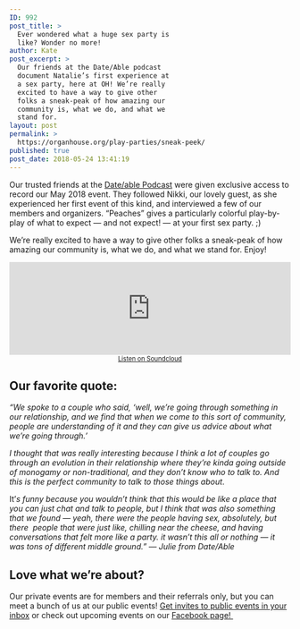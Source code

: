 ```yaml
---
ID: 992
post_title: >
  Ever wondered what a huge sex party is
  like? Wonder no more!
author: Kate
post_excerpt: >
  Our friends at the Date/Able podcast
  document Natalie’s first experience at
  a sex party, here at OH! We’re really
  excited to have a way to give other
  folks a sneak-peak of how amazing our
  community is, what we do, and what we
  stand for.
layout: post
permalink: >
  https://organhouse.org/play-parties/sneak-peek/
published: true
post_date: 2018-05-24 13:41:19
---
```

Our trusted friends at the <a href="http://dateablepodcast.com/" target="_blank" rel="noopener">Date/able Podcast</a> were given exclusive access to record our May 2018 event. They followed Nikki, our lovely guest, as she experienced her first event of this kind, and interviewed a few of our members and organizers. “Peaches” gives a particularly colorful play-by-play of what to expect — and not expect! — at your first sex party. ;)

We’re really excited to have a way to give other folks a sneak-peak of how amazing our community is, what we do, and what we stand for. Enjoy!
<p style="text-align: center;"><iframe src="https://w.soundcloud.com/player/?url=https%3A//api.soundcloud.com/tracks/447426822&amp;color=ff5500&amp;show_artwork=false" width="100%" height="166" frameborder="no" scrolling="no"></iframe>
<a style="font-size: .8em;" href="https://soundcloud.com/dateable/season-6-episode-14-so-i-went-to-a-sex-party" target="_blank" rel="noopener">Listen on Soundcloud</a></p>

<h2>Our favorite quote:</h2>
<em>“We spoke to a couple who said, ‘well, we’re going through something in our relationship, and we find that when we come to this sort of community, people are understanding of it and they can give us advice about what we’re going through.’</em>

<em>I thought that was really interesting because I think a lot of couples go through an evolution in their relationship where they’re kinda going outside of monogamy or non-traditional, and they don’t know who to talk to. And this is the perfect community to talk to those things about</em>.

It’<em>s funny because you wouldn’t think that this would be like a place that you can just chat and talk to people, but I think that was also something that we found — yeah, there were the people having sex, absolutely, but there  people that were just like, chilling near the cheese, and having conversations that felt more like a party. it wasn’t this all or nothing — it was tons of different middle ground.” — Julie from Date/Able</em>
<h2>Love what we’re about?</h2>
Our private events are for members and their referrals only, but you can meet a bunch of us at our public events! <a href="https://organhouse.us15.list-manage.com/subscribe?u=9e68cbbf31cf838f8ed673f91&amp;id=12defb0e9f">Get invites to public events in your inbox</a> or check out upcoming events on our <a href="https://www.facebook.com/TheOrganHouse/">Facebook page! </a>